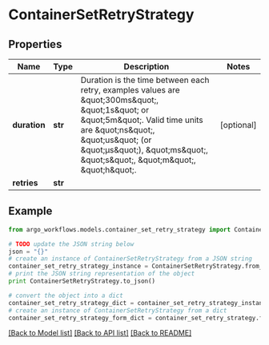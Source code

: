 # ContainerSetRetryStrategy


## Properties

Name | Type | Description | Notes
------------ | ------------- | ------------- | -------------
**duration** | **str** | Duration is the time between each retry, examples values are \&quot;300ms\&quot;, \&quot;1s\&quot; or \&quot;5m\&quot;. Valid time units are \&quot;ns\&quot;, \&quot;us\&quot; (or \&quot;µs\&quot;), \&quot;ms\&quot;, \&quot;s\&quot;, \&quot;m\&quot;, \&quot;h\&quot;. | [optional] 
**retries** | **str** |  | 

## Example

```python
from argo_workflows.models.container_set_retry_strategy import ContainerSetRetryStrategy

# TODO update the JSON string below
json = "{}"
# create an instance of ContainerSetRetryStrategy from a JSON string
container_set_retry_strategy_instance = ContainerSetRetryStrategy.from_json(json)
# print the JSON string representation of the object
print ContainerSetRetryStrategy.to_json()

# convert the object into a dict
container_set_retry_strategy_dict = container_set_retry_strategy_instance.to_dict()
# create an instance of ContainerSetRetryStrategy from a dict
container_set_retry_strategy_form_dict = container_set_retry_strategy.from_dict(container_set_retry_strategy_dict)
```
[[Back to Model list]](../README.md#documentation-for-models) [[Back to API list]](../README.md#documentation-for-api-endpoints) [[Back to README]](../README.md)



